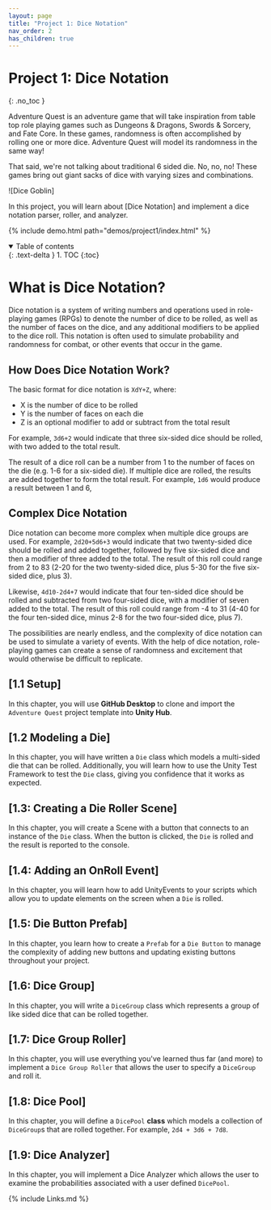 ```yaml
---
layout: page
title: "Project 1: Dice Notation"
nav_order: 2
has_children: true
---
```


# Project 1: Dice Notation
{: .no_toc }

Adventure Quest is an adventure game that will take inspiration from table top
role playing games such as Dungeons & Dragons, Swords & Sorcery, and Fate Core.
In these games, randomness is often accomplished by rolling one or more dice.
Adventure Quest will model its randomness in the same way!

That said, we're not talking about traditional 6 sided die. No, no, no! These
games bring out giant sacks of dice with varying sizes and combinations.

![Dice Goblin]

In this project, you will learn about [Dice Notation] and implement a dice
notation parser, roller, and analyzer.

{% include demo.html path="demos/project1/index.html" %}

<details open markdown="block">
  <summary>
    Table of contents
  </summary>
  {: .text-delta }
1. TOC
{:toc}
</details>

# What is Dice Notation?
Dice notation is a system of writing numbers and operations used in role-playing
games (RPGs) to denote the number of dice to be rolled, as well as the number of
faces on the dice, and any additional modifiers to be applied to the dice roll.
This notation is often used to simulate probability and randomness for combat,
or other events that occur in the game.

## How Does Dice Notation Work?
The basic format for dice notation is `XdY+Z`, where: 
- X is the number of dice to be rolled 
- Y is the number of faces on each die 
- Z is an optional modifier to add or subtract from the total result

For example, `3d6+2` would indicate that three six-sided dice should be rolled,
with two added to the total result.

The result of a dice roll can be a number from 1 to the number of faces on the
die (e.g. 1-6 for a six-sided die). If multiple dice are rolled, the results are
added together to form the total result. For example, `1d6` would produce a
result between 1 and 6,

## Complex Dice Notation
Dice notation can become more complex when multiple dice groups are used. For
example, `2d20+5d6+3` would indicate that two twenty-sided dice should be rolled
and added together, followed by five six-sided dice and then a modifier of three
added to the total. The result of this roll could range from 2 to 83 (2-20 for
the two twenty-sided dice, plus 5-30 for the five six-sided dice, plus 3).

Likewise, `4d10-2d4+7` would indicate that four ten-sided dice should be rolled
and subtracted from two four-sided dice, with a modifier of seven added to the
total. The result of this roll could range from -4 to 31 (4-40 for the four
ten-sided dice, minus 2-8 for the two four-sided dice, plus 7).

The possibilities are nearly endless, and the complexity of dice notation can be
used to simulate a variety of events. With the help of dice notation,
role-playing games can create a sense of randomness and excitement that would
otherwise be difficult to replicate.

## [1.1 Setup]

In this chapter, you will use **GitHub Desktop** to clone and import the
`Adventure Quest` project template into **Unity Hub**.

## [1.2 Modeling a Die]

In this chapter, you will have written a `Die` class which models a multi-sided
die that can be rolled. Additionally, you will learn how to use the Unity Test
Framework to test the `Die` class, giving you confidence that it works as
expected.

## [1.3: Creating a Die Roller Scene]

In this chapter, you will create a Scene with a button that connects to an
instance of the `Die` class. When the button is clicked, the `Die` is rolled and
the result is reported to the console.

## [1.4: Adding an OnRoll Event]

In this chapter, you will learn how to add UnityEvents to your scripts which
allow you to update elements on the screen when a `Die` is rolled.

## [1.5: Die Button Prefab]

In this chapter, you learn how to create a `Prefab` for a `Die Button` to manage
the complexity of adding new buttons and updating existing buttons throughout
your project.

## [1.6: Dice Group]

In this chapter, you will write a `DiceGroup` class which represents a group of
like sided dice that can be rolled together.

## [1.7: Dice Group Roller]

In this chapter, you will use everything you've learned thus far (and more) to
implement a `Dice Group Roller` that allows the user to specify a `DiceGroup`
and roll it.

## [1.8: Dice Pool]

In this chapter, you will define a `DicePool` **class** which models a
collection of `DiceGroup`s that are rolled together. For example, `2d4 + 3d6 +
7d8`.

## [1.9: Dice Analyzer]

In this chapter, you will implement a Dice Analyzer which allows the user to
examine the probabilities associated with a user defined `DicePool`.

{% include Links.md %}